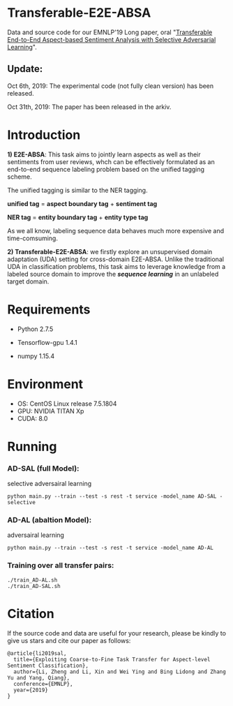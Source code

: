 # Transferable-E2E-ABSA

Data and source code for our EMNLP'19 Long paper, oral "[Transferable End-to-End Aspect-based Sentiment Analysis with Selective Adversarial Learning](https://hsqmlzno1.github.io/assets/publications/SAL2019.pdf)".


## Update:
Oct 6th, 2019: The experimental code (not fully clean version) has been released.

Oct 31th, 2019: The paper has been released in the arkiv.

# Introduction

**1) E2E-ABSA**: This task aims to jointly learn aspects as well as their sentiments from user reviews, whch can be effectively formulated as an end-to-end sequence labeling problem based on the unified tagging scheme.

The unified tagging is similar to the NER tagging.

**unified tag** = **aspect boundary tag** + **sentiment tag**

**NER tag** = **entity boundary tag** + **entity type tag**

As we all know, labeling sequence data behaves much more expensive and time-comsuming. 

**2) Transferable-E2E-ABSA**: we firstly explore an unsupervised domain adaptation (UDA) setting for cross-domain E2E-ABSA. Unlike the traditional UDA in classification problems, this task aims to leverage knowledge from a labeled source domain to improve the ***sequence learning*** in an unlabeled target domain.

# Requirements
+ Python 2.7.5

+ Tensorflow-gpu 1.4.1

+ numpy 1.15.4


# Environment
+ OS: CentOS Linux release 7.5.1804
+ GPU: NVIDIA TITAN Xp
+ CUDA: 8.0

# Running

### AD-SAL (full Model): 
selective adversairal learning
```
python main.py --train --test -s rest -t service -model_name AD-SAL -selective
```

### AD-AL (abaltion Model): 
adversairal learning
```
python main.py --train --test -s rest -t service -model_name AD-AL
```

### Training over all transfer pairs:
```
./train_AD-AL.sh
./train_AD-SAL.sh
```

# Citation

If the source code and data are useful for your research, please be kindly to give us stars and cite our paper as follows:

```
@article{li2019sal,
  title={Exploiting Coarse-to-Fine Task Transfer for Aspect-level Sentiment Classification},
  author={Li, Zheng and Li, Xin and Wei Ying and Bing Lidong and Zhang Yu and Yang, Qiang},
  conference={EMNLP},
  year={2019}
}
```
